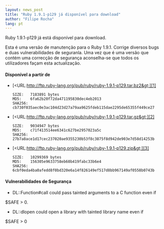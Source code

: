 ```yaml
---
layout: news_post
title: "Ruby 1.9.1-p129 já disponível para download"
author: "Filipe Rocha"
lang: pt
---
```


Ruby 1.9.1-p129 já está disponível para download.

Esta é uma versão de manutenção para o Ruby 1.9.1. Corrige diversos bugs
e duas vulnerabilidades de seguranla. Uma vez que é uma versão que
contém uma correcção de segurança aconselha-se que todos os utilizadores
façam esta actualização.

#### Disponível a partir de

* [&lt;URL:http://ftp.ruby-lang.org/pub/ruby/ruby-1.9.1-p129.tar.bz2&gt;][1]

      SIZE:   7183891 bytes
      MD5:    6fa62b20f72da471195830dec4eb2013
      SHA256: cb730f035aec0e3ac104d23d27a79aa9625fdeb115dae2295de65355f449ce27

* [&lt;URL:http://ftp.ruby-lang.org/pub/ruby/ruby-1.9.1-p129.tar.gz&gt;][2]

      SIZE:   9034947 bytes
      MD5:    c71f413514ee6341c627be2957023a5c
      SHA256: 27b7a8ace1d17cec237020ae9355230b53f8c3875f8d942de903e7d58d14253b

* [&lt;URL:http://ftp.ruby-lang.org/pub/ruby/ruby-1.9.1-p129.zip&gt;][3]

      SIZE:   10299369 bytes
      MD5:    156305e9633758eb60b419fabc33b6e4
      SHA256: 6cbf0eda4ba0afedd8f0bd320e6a14f826149ef517d8bb967149af0558b0743b

#### Vulnerabilidades de Segurança

* DL::Function#call could pass tainted arguments to a C function even if

$SAFE &gt; 0.

* DL::dlopen could open a library with tainted library name even if

$SAFE &gt; 0



[1]: http://ftp.ruby-lang.org/pub/ruby/ruby-1.9.1-p129.tar.bz2
[2]: http://ftp.ruby-lang.org/pub/ruby/ruby-1.9.1-p129.tar.gz
[3]: http://ftp.ruby-lang.org/pub/ruby/ruby-1.9.1-p129.zip
